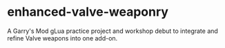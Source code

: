 # enhanced-valve-weaponry
A Garry's Mod gLua practice project and workshop debut to integrate and refine Valve weapons into one add-on.
